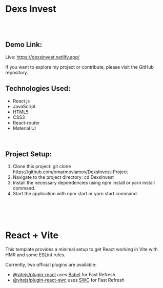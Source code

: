 <h1>Dexs Invest</h1>
</br>
</br>
<h2>Demo Link:</h2>

Live: https://dexsinvest.netlify.app/

If you want to explore my project or contribute, please visit the GitHub repository.
</br>
<h2>Technologies Used:</h2>
<ul>
<li>React.js</li>
<li>JavaScript</li>
<li>HTML5</li>
<li>CSS3</li>
<li>React-router</li>
<li>Material UI</li>
</ul>
</br>
<h2>Project Setup:</h2>
<ol>
  <li>Clone this project: git clone https://github.com/omarmovlamov/DexsInvest-Project</li>
  <li>Navigate to the project directory: cd DexsInvest</li>
  <li>Install the necessary dependencies using npm install or yarn install command.</li>
  <li>Start the application with npm start or yarn start command.</li>
</ol>


</br>
</br>
</br>


# React + Vite

This template provides a minimal setup to get React working in Vite with HMR and some ESLint rules.

Currently, two official plugins are available:

- [@vitejs/plugin-react](https://github.com/vitejs/vite-plugin-react/blob/main/packages/plugin-react/README.md) uses [Babel](https://babeljs.io/) for Fast Refresh
- [@vitejs/plugin-react-swc](https://github.com/vitejs/vite-plugin-react-swc) uses [SWC](https://swc.rs/) for Fast Refresh




